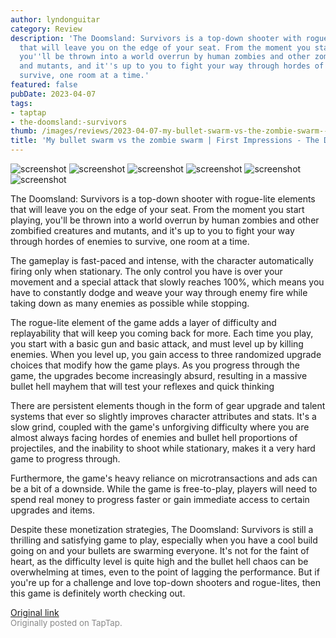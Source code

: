 ```yaml
---
author: lyndonguitar
category: Review
description: 'The Doomsland: Survivors is a top-down shooter with rogue-lite elements
  that will leave you on the edge of your seat. From the moment you start playing,
  you''ll be thrown into a world overrun by human zombies and other zombified creatures
  and mutants, and it''s up to you to fight your way through hordes of enemies to
  survive, one room at a time.'
featured: false
pubDate: 2023-04-07
tags:
- taptap
- the-doomsland:-survivors
thumb: /images/reviews/2023-04-07-my-bullet-swarm-vs-the-zombie-swarm--first-impressions---the-doomsland-survivors-0.avif
title: 'My bullet swarm vs the zombie swarm | First Impressions - The Doomsland: Survivors'
---
```


<div class="gallery">
  <img src="/images/reviews/2023-04-07-my-bullet-swarm-vs-the-zombie-swarm--first-impressions---the-doomsland-survivors-0.avif" alt="screenshot" />
  <img src="/images/reviews/2023-04-07-my-bullet-swarm-vs-the-zombie-swarm--first-impressions---the-doomsland-survivors-1.avif" alt="screenshot" />
  <img src="/images/reviews/2023-04-07-my-bullet-swarm-vs-the-zombie-swarm--first-impressions---the-doomsland-survivors-2.avif" alt="screenshot" />
  <img src="/images/reviews/2023-04-07-my-bullet-swarm-vs-the-zombie-swarm--first-impressions---the-doomsland-survivors-3.avif" alt="screenshot" />
  <img src="/images/reviews/2023-04-07-my-bullet-swarm-vs-the-zombie-swarm--first-impressions---the-doomsland-survivors-4.avif" alt="screenshot" />
  <img src="/images/reviews/2023-04-07-my-bullet-swarm-vs-the-zombie-swarm--first-impressions---the-doomsland-survivors-5.avif" alt="screenshot" />
</div>

The Doomsland: Survivors is a top-down shooter with rogue-lite elements that will leave you on the edge of your seat. From the moment you start playing, you'll be thrown into a world overrun by human zombies and other zombified creatures and mutants, and it's up to you to fight your way through hordes of enemies to survive, one room at a time.

The gameplay is fast-paced and intense, with the character automatically firing only when stationary. The only control you have is over your movement and a special attack that slowly reaches 100%, which means you have to constantly dodge and weave your way through enemy fire while taking down as many enemies as possible while stopping.

The rogue-lite element of the game adds a layer of difficulty and replayability that will keep you coming back for more. Each time you play, you start with a basic gun and basic attack, and must level up by killing enemies. When you level up, you gain access to three randomized upgrade choices that modify how the game plays. As you progress through the game, the upgrades become increasingly absurd, resulting in a massive bullet hell mayhem that will test your reflexes and quick thinking

There are persistent elements though in the form of gear upgrade and talent systems that ever so slightly improves character attributes and stats. It's a slow grind, coupled with the game's unforgiving difficulty where you are almost always facing hordes of enemies and bullet hell proportions of projectiles, and the inability to shoot while stationary, makes it a very hard game to progress through.

Furthermore, the game's heavy reliance on microtransactions and ads can be a bit of a downside. While the game is free-to-play, players will need to spend real money to progress faster or gain immediate access to certain upgrades and items.

Despite these monetization strategies, The Doomsland: Survivors is still a thrilling and satisfying game to play, especially when you have a cool build going on and your bullets are swarming everyone. It's not for the faint of heart, as the difficulty level is quite high and the bullet hell chaos can be overwhelming at times, even to the point of lagging the performance. But if you're up for a challenge and love top-down shooters and rogue-lites, then this game is definitely worth checking out.

[Original link](https://www.taptap.io/post/5028522)<br><span style="font-size: 0.95em; color: #888;">Originally posted on TapTap.</span>